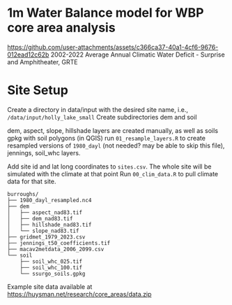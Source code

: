# 1m Water Balance model for WBP core area analysis


https://github.com/user-attachments/assets/c366ca37-40a1-4cf6-9676-012ead12c62b
2002-2022 Average Annual Climatic Water Deficit - Surprise and Amphitheater, GRTE

# Site Setup
Create a directory in data/input with the desired site name, i.e., `/data/input/holly_lake_small`
Create subdirectories dem and soil

dem, aspect, slope, hillshade layers are created manually, as well as soils gpkg with soil polygons (in QGIS)
run `01_resample_layers.R` to create resampled versions of `1980_dayl` (not needed? may be able to skip this file),
jennings, soil_whc layers.

Add site id and lat long coordinates to `sites.csv`.  The whole site will be simulated with the climate at that point
Run `00_clim_data.R` to pull climate data for that site.  

```
burroughs/
├── 1980_dayl_resampled.nc4
├── dem
│   ├── aspect_nad83.tif
│   ├── dem_nad83.tif
│   ├── hillshade_nad83.tif
│   └── slope_nad83.tif
├── gridmet_1979_2023.csv
├── jennings_t50_coefficients.tif
├── macav2metdata_2006_2099.csv
└── soil
    ├── soil_whc_025.tif
    ├── soil_whc_100.tif
    └── ssurgo_soils.gpkg
```

Example site data available at https://huysman.net/research/core_areas/data.zip
